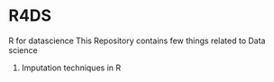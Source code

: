 # R4DS
R for datascience
This Repository contains few things related to Data science 
1) Imputation techniques in R

